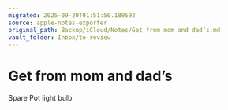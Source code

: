 ```yaml
---
migrated: 2025-09-20T01:51:50.189592
source: apple-notes-exporter
original_path: Backup/iCloud/Notes/Get from mom and dad’s.md
vault_folder: Inbox/to-review
---
```

# Get from mom and dad’s

Spare Pot light bulb
